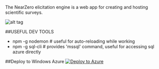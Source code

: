 The NearZero elicitation engine is a web app for creating and hosting scientific surveys.

![alt tag](https://nearzero.github.io/elicitation-engine/images/screenshot.png)

##USEFUL DEV TOOLS
- npm -g nodemon   # useful for auto-reloading while working
- npm -g sql-cli   # provides 'mssql' command, useful for accessing sql azure directly

##Deploy to Windows Azure
[![Deploy to Azure](http://azuredeploy.net/deploybutton.png)](https://azuredeploy.net/)